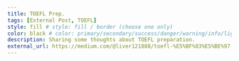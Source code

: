 ```yaml
---
title: TOEFL Prep.
tags: [External Post, TOEFL]
style: fill # style: fill / border (choose one only)
color: black # color: primary/secondary/success/danger/warning/info/light/dark (blue/gray/green/red/yellow/cyan/white/black)
description: Sharing some thoughts about TOEFL preparation.
external_url: https://medium.com/@liver121888/toefl-%E5%BF%83%E5%BE%97-9e13d3b0fee5
---
```

